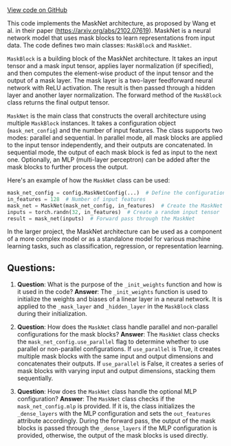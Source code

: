 [View code on GitHub](https://github.com/twitter/the-algorithm-ml/blob/master/projects/home/recap/model/mask_net.py)

This code implements the MaskNet architecture, as proposed by Wang et al. in their paper (https://arxiv.org/abs/2102.07619). MaskNet is a neural network model that uses mask blocks to learn representations from input data. The code defines two main classes: `MaskBlock` and `MaskNet`.

`MaskBlock` is a building block of the MaskNet architecture. It takes an input tensor and a mask input tensor, applies layer normalization (if specified), and then computes the element-wise product of the input tensor and the output of a mask layer. The mask layer is a two-layer feedforward neural network with ReLU activation. The result is then passed through a hidden layer and another layer normalization. The forward method of the `MaskBlock` class returns the final output tensor.

`MaskNet` is the main class that constructs the overall architecture using multiple `MaskBlock` instances. It takes a configuration object (`mask_net_config`) and the number of input features. The class supports two modes: parallel and sequential. In parallel mode, all mask blocks are applied to the input tensor independently, and their outputs are concatenated. In sequential mode, the output of each mask block is fed as input to the next one. Optionally, an MLP (multi-layer perceptron) can be added after the mask blocks to further process the output.

Here's an example of how the `MaskNet` class can be used:

```python
mask_net_config = config.MaskNetConfig(...)  # Define the configuration object
in_features = 128  # Number of input features
mask_net = MaskNet(mask_net_config, in_features)  # Create the MaskNet instance
inputs = torch.randn(32, in_features)  # Create a random input tensor
result = mask_net(inputs)  # Forward pass through the MaskNet
```

In the larger project, the MaskNet architecture can be used as a component of a more complex model or as a standalone model for various machine learning tasks, such as classification, regression, or representation learning.
## Questions: 
 1. **Question**: What is the purpose of the `_init_weights` function and how is it used in the code?
   **Answer**: The `_init_weights` function is used to initialize the weights and biases of a linear layer in a neural network. It is applied to the `_mask_layer` and `_hidden_layer` in the `MaskBlock` class during their initialization.

2. **Question**: How does the `MaskNet` class handle parallel and non-parallel configurations for the mask blocks?
   **Answer**: The `MaskNet` class checks the `mask_net_config.use_parallel` flag to determine whether to use parallel or non-parallel configurations. If `use_parallel` is True, it creates multiple mask blocks with the same input and output dimensions and concatenates their outputs. If `use_parallel` is False, it creates a series of mask blocks with varying input and output dimensions, stacking them sequentially.

3. **Question**: How does the `MaskNet` class handle the optional MLP configuration?
   **Answer**: The `MaskNet` class checks if the `mask_net_config.mlp` is provided. If it is, the class initializes the `_dense_layers` with the MLP configuration and sets the `out_features` attribute accordingly. During the forward pass, the output of the mask blocks is passed through the `_dense_layers` if the MLP configuration is provided, otherwise, the output of the mask blocks is used directly.